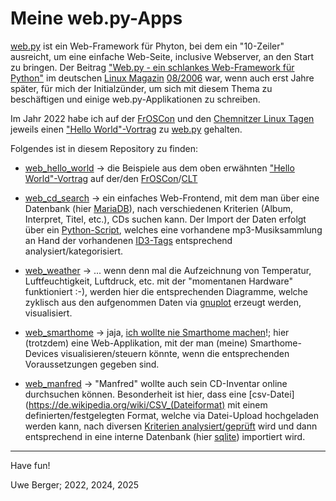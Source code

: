 # Meine web.py-Apps

[web.py](https://webpy.org/) ist ein Web-Framework für Phyton, bei dem ein "10-Zeiler" ausreicht, 
um eine einfache Web-Seite, inclusive Webserver, an den Start zu bringen. Der Beitrag 
["Web.py - ein schlankes Web-Framework für Python"](https://www.linux-magazin.de/ausgaben/2006/08/die-zeit-laeuft/) im deutschen 
[Linux Magazin](https://www.linux-magazin.de/) [08/2006](https://www.linux-magazin.de/magazine/2006/08/) war, 
wenn auch erst Jahre später, für mich der Initialzünder, um sich mit diesem Thema zu beschäftigen und einige web.py-Applikationen zu schreiben.

Im Jahr 2022 habe ich auf der [FrOSCon](https://froscon.org/) und den [Chemnitzer Linux Tagen](https://chemnitzer.linux-tage.de) jeweils einen 
["Hello World"-Vortrag](webpy.pdf) zu [web.py](https://webpy.org/) gehalten. 

Folgendes ist in diesem Repository zu finden:

- [web_hello_world](https://github.com/boerge42/webpy-apps/tree/master/web_hello_world) &rarr; die Beispiele aus dem oben erwähnten 
["Hello World"-Vortrag](webpy.pdf) auf der/den [FrOSCon](https://froscon.org/)/[CLT](https://chemnitzer.linux-tage.de)

- [web_cd_search](https://github.com/boerge42/webpy-apps/tree/master/web_cd_search) &rarr; ein einfaches Web-Frontend, mit dem man über eine Datenbank 
(hier [MariaDB](https://mariadb.org/)), nach verschiedenen Kriterien (Album, Interpret, Titel, etc.), CDs suchen kann. Der Import der Daten erfolgt 
über ein [Python-Script](https://github.com/boerge42/webpy-apps/blob/master/web_cd_search/file_scan/mp3_scan.py), welches eine vorhandene mp3-Musiksammlung 
an Hand der vorhandenen [ID3-Tags](https://de.wikipedia.org/wiki/ID3-Tag) entsprechend analysiert/kategorisiert.

- [web_weather](https://github.com/boerge42/webpy-apps/tree/master/web_weather) &rarr; ... wenn denn mal die Aufzeichnung von Temperatur, Luftfeuchtigkeit, 
Luftdruck, etc. mit der "momentanen Hardware" funktioniert :-), werden hier die entsprechenden Diagramme, welche zyklisch aus den aufgenommen Daten via 
[gnuplot](http://gnuplot.info/) erzeugt werden, visualisiert.

- [web_smarthome](https://github.com/boerge42/webpy-apps/tree/master/web_smarthome) &rarr; jaja, 
[ich wollte nie Smarthome machen](https://programm.froscon.org/2021/events/2637.html)!; hier (trotzdem) eine Web-Applikation, mit der man (meine) Smarthome-Devices 
visualisieren/steuern könnte, wenn  die entsprechenden Voraussetzungen gegeben sind.

- [web_manfred](https://github.com/boerge42/webpy-apps/tree/master/web_manfred) &rarr; "Manfred" wollte auch sein CD-Inventar online durchsuchen können. 
Besonderheit ist hier, dass eine [csv-Datei](https://de.wikipedia.org/wiki/CSV_(Dateiformat) mit einem definierten/festgelegten Format, welche via 
Datei-Upload hochgeladen werden kann, nach diversen [Kriterien analysiert/geprüft](https://github.com/boerge42/webpy-apps/blob/master/web_manfred/manfred_upload.png) 
wird und dann entsprechend in eine interne Datenbank (hier [sqlite](https://sqlite.org/)) 
importiert wird.

---
Have fun!

Uwe Berger; 2022, 2024, 2025













